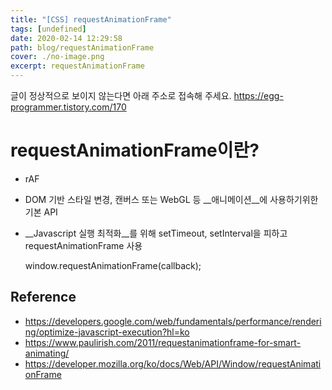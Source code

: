 ```yaml
---
title: "[CSS] requestAnimationFrame"
tags: [undefined]
date: 2020-02-14 12:29:58
path: blog/requestAnimationFrame
cover: ./no-image.png
excerpt: requestAnimationFrame
---
```

글이 정상적으로 보이지 않는다면 아래 주소로 접속해 주세요.
https://egg-programmer.tistory.com/170
# requestAnimationFrame이란?

*   rAF
*   DOM 기반 스타일 변경, 캔버스 또는 WebGL 등 __애니메이션__에 사용하기위한 기본 API
*   __Javascript 실행 최적화__를 위해 setTimeout, setInterval을 피하고 requestAnimationFrame 사용

    window.requestAnimationFrame(callback);

## Reference

*   <https://developers.google.com/web/fundamentals/performance/rendering/optimize-javascript-execution?hl=ko>
*   <https://www.paulirish.com/2011/requestanimationframe-for-smart-animating/>
*   <https://developer.mozilla.org/ko/docs/Web/API/Window/requestAnimationFrame>